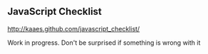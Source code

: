 JavaScript Checklist                                                                                                                                          
--------------------

<http://kaaes.github.com/javascript_checklist/>

Work in progress. Don't be surprised if something is wrong with it

